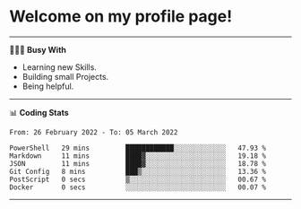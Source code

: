 # Welcome on my profile page!
<!-- print(("dralla"[::-1]+"s").capitalize()) -->

---
👨🏻‍💻 **Busy With**
* Learning new Skills.
* Building small Projects.
* Being helpful.

---
📊 **Coding Stats**
<!--START_SECTION:waka-->

```text
From: 26 February 2022 - To: 05 March 2022

PowerShell   29 mins         ████████████░░░░░░░░░░░░░   47.93 %
Markdown     11 mins         ████▓░░░░░░░░░░░░░░░░░░░░   19.18 %
JSON         11 mins         ████▓░░░░░░░░░░░░░░░░░░░░   18.78 %
Git Config   8 mins          ███▒░░░░░░░░░░░░░░░░░░░░░   13.36 %
PostScript   0 secs          ▒░░░░░░░░░░░░░░░░░░░░░░░░   00.67 %
Docker       0 secs          ░░░░░░░░░░░░░░░░░░░░░░░░░   00.07 %
```

<!--END_SECTION:waka-->
---
